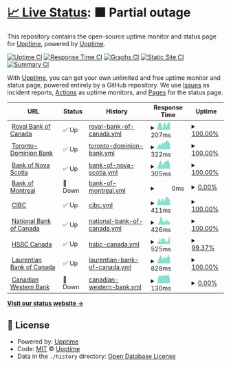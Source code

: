 # [📈 Live Status](https://ca.banks.downly.net): <!--live status--> **🟧 Partial outage**

This repository contains the open-source uptime monitor and status page for [Upptime](https://upptime.js.org), powered by [Upptime](https://github.com/upptime/upptime).

[![Uptime CI](https://github.com/Downly-Net/Downly/workflows/Uptime%20CI/badge.svg)](https://github.com/Downly-Net/Downly/actions?query=workflow%3A%22Uptime+CI%22)
[![Response Time CI](https://github.com/Downly-Net/Downly/workflows/Response%20Time%20CI/badge.svg)](https://github.com/Downly-Net/Downly/actions?query=workflow%3A%22Response+Time+CI%22)
[![Graphs CI](https://github.com/Downly-Net/Downly/workflows/Graphs%20CI/badge.svg)](https://github.com/Downly-Net/Downly/actions?query=workflow%3A%22Graphs+CI%22)
[![Static Site CI](https://github.com/Downly-Net/Downly/workflows/Static%20Site%20CI/badge.svg)](https://github.com/Downly-Net/Downly/actions?query=workflow%3A%22Static+Site+CI%22)
[![Summary CI](https://github.com/Downly-Net/Downly/workflows/Summary%20CI/badge.svg)](https://github.com/Downly-Net/Downly/actions?query=workflow%3A%22Summary+CI%22)

With [Upptime](https://upptime.js.org), you can get your own unlimited and free uptime monitor and status page, powered entirely by a GitHub repository. We use [Issues](https://github.com/upptime/upptime/issues) as incident reports, [Actions](https://github.com/Downly-Net/Downly/actions) as uptime monitors, and [Pages](https://ca.banks.downly.net) for the status page.

<!--start: status pages-->
<!-- This summary is generated by Upptime (https://github.com/upptime/upptime) -->
<!-- Do not edit this manually, your changes will be overwritten -->
<!-- prettier-ignore -->
| URL | Status | History | Response Time | Uptime |
| --- | ------ | ------- | ------------- | ------ |
| <img alt="" src="https://icons.duckduckgo.com/ip3/www.rbcroyalbank.com.ico" height="13"> [Royal Bank of Canada](https://www.rbcroyalbank.com) | ✅ Up | [royal-bank-of-canada.yml](https://github.com/Thexyz/Canadian-Banks-Monitoring/commits/HEAD/history/royal-bank-of-canada.yml) | <details><summary><img alt="Response time graph" src="./graphs/royal-bank-of-canada/response-time-week.png" height="20"> 207ms</summary><br><a href="https://ca.banks.downly.net/history/royal-bank-of-canada"><img alt="Response time 337" src="https://img.shields.io/endpoint?url=https%3A%2F%2Fraw.githubusercontent.com%2FThexyz%2FCanadian-Banks-Monitoring%2FHEAD%2Fapi%2Froyal-bank-of-canada%2Fresponse-time.json"></a><br><a href="https://ca.banks.downly.net/history/royal-bank-of-canada"><img alt="24-hour response time 253" src="https://img.shields.io/endpoint?url=https%3A%2F%2Fraw.githubusercontent.com%2FThexyz%2FCanadian-Banks-Monitoring%2FHEAD%2Fapi%2Froyal-bank-of-canada%2Fresponse-time-day.json"></a><br><a href="https://ca.banks.downly.net/history/royal-bank-of-canada"><img alt="7-day response time 207" src="https://img.shields.io/endpoint?url=https%3A%2F%2Fraw.githubusercontent.com%2FThexyz%2FCanadian-Banks-Monitoring%2FHEAD%2Fapi%2Froyal-bank-of-canada%2Fresponse-time-week.json"></a><br><a href="https://ca.banks.downly.net/history/royal-bank-of-canada"><img alt="30-day response time 201" src="https://img.shields.io/endpoint?url=https%3A%2F%2Fraw.githubusercontent.com%2FThexyz%2FCanadian-Banks-Monitoring%2FHEAD%2Fapi%2Froyal-bank-of-canada%2Fresponse-time-month.json"></a><br><a href="https://ca.banks.downly.net/history/royal-bank-of-canada"><img alt="1-year response time 338" src="https://img.shields.io/endpoint?url=https%3A%2F%2Fraw.githubusercontent.com%2FThexyz%2FCanadian-Banks-Monitoring%2FHEAD%2Fapi%2Froyal-bank-of-canada%2Fresponse-time-year.json"></a></details> | <details><summary><a href="https://ca.banks.downly.net/history/royal-bank-of-canada">100.00%</a></summary><a href="https://ca.banks.downly.net/history/royal-bank-of-canada"><img alt="All-time uptime 99.99%" src="https://img.shields.io/endpoint?url=https%3A%2F%2Fraw.githubusercontent.com%2FThexyz%2FCanadian-Banks-Monitoring%2FHEAD%2Fapi%2Froyal-bank-of-canada%2Fuptime.json"></a><br><a href="https://ca.banks.downly.net/history/royal-bank-of-canada"><img alt="24-hour uptime 100.00%" src="https://img.shields.io/endpoint?url=https%3A%2F%2Fraw.githubusercontent.com%2FThexyz%2FCanadian-Banks-Monitoring%2FHEAD%2Fapi%2Froyal-bank-of-canada%2Fuptime-day.json"></a><br><a href="https://ca.banks.downly.net/history/royal-bank-of-canada"><img alt="7-day uptime 100.00%" src="https://img.shields.io/endpoint?url=https%3A%2F%2Fraw.githubusercontent.com%2FThexyz%2FCanadian-Banks-Monitoring%2FHEAD%2Fapi%2Froyal-bank-of-canada%2Fuptime-week.json"></a><br><a href="https://ca.banks.downly.net/history/royal-bank-of-canada"><img alt="30-day uptime 100.00%" src="https://img.shields.io/endpoint?url=https%3A%2F%2Fraw.githubusercontent.com%2FThexyz%2FCanadian-Banks-Monitoring%2FHEAD%2Fapi%2Froyal-bank-of-canada%2Fuptime-month.json"></a><br><a href="https://ca.banks.downly.net/history/royal-bank-of-canada"><img alt="1-year uptime 99.99%" src="https://img.shields.io/endpoint?url=https%3A%2F%2Fraw.githubusercontent.com%2FThexyz%2FCanadian-Banks-Monitoring%2FHEAD%2Fapi%2Froyal-bank-of-canada%2Fuptime-year.json"></a></details>
| <img alt="" src="https://icons.duckduckgo.com/ip3/www.td.com.ico" height="13"> [Toronto-Dominion Bank](https://www.td.com) | ✅ Up | [toronto-dominion-bank.yml](https://github.com/Thexyz/Canadian-Banks-Monitoring/commits/HEAD/history/toronto-dominion-bank.yml) | <details><summary><img alt="Response time graph" src="./graphs/toronto-dominion-bank/response-time-week.png" height="20"> 322ms</summary><br><a href="https://ca.banks.downly.net/history/toronto-dominion-bank"><img alt="Response time 475" src="https://img.shields.io/endpoint?url=https%3A%2F%2Fraw.githubusercontent.com%2FThexyz%2FCanadian-Banks-Monitoring%2FHEAD%2Fapi%2Ftoronto-dominion-bank%2Fresponse-time.json"></a><br><a href="https://ca.banks.downly.net/history/toronto-dominion-bank"><img alt="24-hour response time 258" src="https://img.shields.io/endpoint?url=https%3A%2F%2Fraw.githubusercontent.com%2FThexyz%2FCanadian-Banks-Monitoring%2FHEAD%2Fapi%2Ftoronto-dominion-bank%2Fresponse-time-day.json"></a><br><a href="https://ca.banks.downly.net/history/toronto-dominion-bank"><img alt="7-day response time 322" src="https://img.shields.io/endpoint?url=https%3A%2F%2Fraw.githubusercontent.com%2FThexyz%2FCanadian-Banks-Monitoring%2FHEAD%2Fapi%2Ftoronto-dominion-bank%2Fresponse-time-week.json"></a><br><a href="https://ca.banks.downly.net/history/toronto-dominion-bank"><img alt="30-day response time 380" src="https://img.shields.io/endpoint?url=https%3A%2F%2Fraw.githubusercontent.com%2FThexyz%2FCanadian-Banks-Monitoring%2FHEAD%2Fapi%2Ftoronto-dominion-bank%2Fresponse-time-month.json"></a><br><a href="https://ca.banks.downly.net/history/toronto-dominion-bank"><img alt="1-year response time 506" src="https://img.shields.io/endpoint?url=https%3A%2F%2Fraw.githubusercontent.com%2FThexyz%2FCanadian-Banks-Monitoring%2FHEAD%2Fapi%2Ftoronto-dominion-bank%2Fresponse-time-year.json"></a></details> | <details><summary><a href="https://ca.banks.downly.net/history/toronto-dominion-bank">100.00%</a></summary><a href="https://ca.banks.downly.net/history/toronto-dominion-bank"><img alt="All-time uptime 99.99%" src="https://img.shields.io/endpoint?url=https%3A%2F%2Fraw.githubusercontent.com%2FThexyz%2FCanadian-Banks-Monitoring%2FHEAD%2Fapi%2Ftoronto-dominion-bank%2Fuptime.json"></a><br><a href="https://ca.banks.downly.net/history/toronto-dominion-bank"><img alt="24-hour uptime 100.00%" src="https://img.shields.io/endpoint?url=https%3A%2F%2Fraw.githubusercontent.com%2FThexyz%2FCanadian-Banks-Monitoring%2FHEAD%2Fapi%2Ftoronto-dominion-bank%2Fuptime-day.json"></a><br><a href="https://ca.banks.downly.net/history/toronto-dominion-bank"><img alt="7-day uptime 100.00%" src="https://img.shields.io/endpoint?url=https%3A%2F%2Fraw.githubusercontent.com%2FThexyz%2FCanadian-Banks-Monitoring%2FHEAD%2Fapi%2Ftoronto-dominion-bank%2Fuptime-week.json"></a><br><a href="https://ca.banks.downly.net/history/toronto-dominion-bank"><img alt="30-day uptime 100.00%" src="https://img.shields.io/endpoint?url=https%3A%2F%2Fraw.githubusercontent.com%2FThexyz%2FCanadian-Banks-Monitoring%2FHEAD%2Fapi%2Ftoronto-dominion-bank%2Fuptime-month.json"></a><br><a href="https://ca.banks.downly.net/history/toronto-dominion-bank"><img alt="1-year uptime 100.00%" src="https://img.shields.io/endpoint?url=https%3A%2F%2Fraw.githubusercontent.com%2FThexyz%2FCanadian-Banks-Monitoring%2FHEAD%2Fapi%2Ftoronto-dominion-bank%2Fuptime-year.json"></a></details>
| <img alt="" src="https://icons.duckduckgo.com/ip3/www.scotiabank.com.ico" height="13"> [Bank of Nova Scotia](https://www.scotiabank.com) | ✅ Up | [bank-of-nova-scotia.yml](https://github.com/Thexyz/Canadian-Banks-Monitoring/commits/HEAD/history/bank-of-nova-scotia.yml) | <details><summary><img alt="Response time graph" src="./graphs/bank-of-nova-scotia/response-time-week.png" height="20"> 305ms</summary><br><a href="https://ca.banks.downly.net/history/bank-of-nova-scotia"><img alt="Response time 320" src="https://img.shields.io/endpoint?url=https%3A%2F%2Fraw.githubusercontent.com%2FThexyz%2FCanadian-Banks-Monitoring%2FHEAD%2Fapi%2Fbank-of-nova-scotia%2Fresponse-time.json"></a><br><a href="https://ca.banks.downly.net/history/bank-of-nova-scotia"><img alt="24-hour response time 138" src="https://img.shields.io/endpoint?url=https%3A%2F%2Fraw.githubusercontent.com%2FThexyz%2FCanadian-Banks-Monitoring%2FHEAD%2Fapi%2Fbank-of-nova-scotia%2Fresponse-time-day.json"></a><br><a href="https://ca.banks.downly.net/history/bank-of-nova-scotia"><img alt="7-day response time 305" src="https://img.shields.io/endpoint?url=https%3A%2F%2Fraw.githubusercontent.com%2FThexyz%2FCanadian-Banks-Monitoring%2FHEAD%2Fapi%2Fbank-of-nova-scotia%2Fresponse-time-week.json"></a><br><a href="https://ca.banks.downly.net/history/bank-of-nova-scotia"><img alt="30-day response time 268" src="https://img.shields.io/endpoint?url=https%3A%2F%2Fraw.githubusercontent.com%2FThexyz%2FCanadian-Banks-Monitoring%2FHEAD%2Fapi%2Fbank-of-nova-scotia%2Fresponse-time-month.json"></a><br><a href="https://ca.banks.downly.net/history/bank-of-nova-scotia"><img alt="1-year response time 298" src="https://img.shields.io/endpoint?url=https%3A%2F%2Fraw.githubusercontent.com%2FThexyz%2FCanadian-Banks-Monitoring%2FHEAD%2Fapi%2Fbank-of-nova-scotia%2Fresponse-time-year.json"></a></details> | <details><summary><a href="https://ca.banks.downly.net/history/bank-of-nova-scotia">100.00%</a></summary><a href="https://ca.banks.downly.net/history/bank-of-nova-scotia"><img alt="All-time uptime 100.00%" src="https://img.shields.io/endpoint?url=https%3A%2F%2Fraw.githubusercontent.com%2FThexyz%2FCanadian-Banks-Monitoring%2FHEAD%2Fapi%2Fbank-of-nova-scotia%2Fuptime.json"></a><br><a href="https://ca.banks.downly.net/history/bank-of-nova-scotia"><img alt="24-hour uptime 100.00%" src="https://img.shields.io/endpoint?url=https%3A%2F%2Fraw.githubusercontent.com%2FThexyz%2FCanadian-Banks-Monitoring%2FHEAD%2Fapi%2Fbank-of-nova-scotia%2Fuptime-day.json"></a><br><a href="https://ca.banks.downly.net/history/bank-of-nova-scotia"><img alt="7-day uptime 100.00%" src="https://img.shields.io/endpoint?url=https%3A%2F%2Fraw.githubusercontent.com%2FThexyz%2FCanadian-Banks-Monitoring%2FHEAD%2Fapi%2Fbank-of-nova-scotia%2Fuptime-week.json"></a><br><a href="https://ca.banks.downly.net/history/bank-of-nova-scotia"><img alt="30-day uptime 100.00%" src="https://img.shields.io/endpoint?url=https%3A%2F%2Fraw.githubusercontent.com%2FThexyz%2FCanadian-Banks-Monitoring%2FHEAD%2Fapi%2Fbank-of-nova-scotia%2Fuptime-month.json"></a><br><a href="https://ca.banks.downly.net/history/bank-of-nova-scotia"><img alt="1-year uptime 100.00%" src="https://img.shields.io/endpoint?url=https%3A%2F%2Fraw.githubusercontent.com%2FThexyz%2FCanadian-Banks-Monitoring%2FHEAD%2Fapi%2Fbank-of-nova-scotia%2Fuptime-year.json"></a></details>
| <img alt="" src="https://icons.duckduckgo.com/ip3/www.bmo.com.ico" height="13"> [Bank of Montreal](https://www.bmo.com) | 🚨 Down | [bank-of-montreal.yml](https://github.com/Thexyz/Canadian-Banks-Monitoring/commits/HEAD/history/bank-of-montreal.yml) | <details><summary><img alt="Response time graph" src="./graphs/bank-of-montreal/response-time-week.png" height="20"> 0ms</summary><br><a href="https://ca.banks.downly.net/history/bank-of-montreal"><img alt="Response time 876" src="https://img.shields.io/endpoint?url=https%3A%2F%2Fraw.githubusercontent.com%2FThexyz%2FCanadian-Banks-Monitoring%2FHEAD%2Fapi%2Fbank-of-montreal%2Fresponse-time.json"></a><br><a href="https://ca.banks.downly.net/history/bank-of-montreal"><img alt="24-hour response time 0" src="https://img.shields.io/endpoint?url=https%3A%2F%2Fraw.githubusercontent.com%2FThexyz%2FCanadian-Banks-Monitoring%2FHEAD%2Fapi%2Fbank-of-montreal%2Fresponse-time-day.json"></a><br><a href="https://ca.banks.downly.net/history/bank-of-montreal"><img alt="7-day response time 0" src="https://img.shields.io/endpoint?url=https%3A%2F%2Fraw.githubusercontent.com%2FThexyz%2FCanadian-Banks-Monitoring%2FHEAD%2Fapi%2Fbank-of-montreal%2Fresponse-time-week.json"></a><br><a href="https://ca.banks.downly.net/history/bank-of-montreal"><img alt="30-day response time 0" src="https://img.shields.io/endpoint?url=https%3A%2F%2Fraw.githubusercontent.com%2FThexyz%2FCanadian-Banks-Monitoring%2FHEAD%2Fapi%2Fbank-of-montreal%2Fresponse-time-month.json"></a><br><a href="https://ca.banks.downly.net/history/bank-of-montreal"><img alt="1-year response time 825" src="https://img.shields.io/endpoint?url=https%3A%2F%2Fraw.githubusercontent.com%2FThexyz%2FCanadian-Banks-Monitoring%2FHEAD%2Fapi%2Fbank-of-montreal%2Fresponse-time-year.json"></a></details> | <details><summary><a href="https://ca.banks.downly.net/history/bank-of-montreal">0.00%</a></summary><a href="https://ca.banks.downly.net/history/bank-of-montreal"><img alt="All-time uptime 73.93%" src="https://img.shields.io/endpoint?url=https%3A%2F%2Fraw.githubusercontent.com%2FThexyz%2FCanadian-Banks-Monitoring%2FHEAD%2Fapi%2Fbank-of-montreal%2Fuptime.json"></a><br><a href="https://ca.banks.downly.net/history/bank-of-montreal"><img alt="24-hour uptime 0.00%" src="https://img.shields.io/endpoint?url=https%3A%2F%2Fraw.githubusercontent.com%2FThexyz%2FCanadian-Banks-Monitoring%2FHEAD%2Fapi%2Fbank-of-montreal%2Fuptime-day.json"></a><br><a href="https://ca.banks.downly.net/history/bank-of-montreal"><img alt="7-day uptime 0.00%" src="https://img.shields.io/endpoint?url=https%3A%2F%2Fraw.githubusercontent.com%2FThexyz%2FCanadian-Banks-Monitoring%2FHEAD%2Fapi%2Fbank-of-montreal%2Fuptime-week.json"></a><br><a href="https://ca.banks.downly.net/history/bank-of-montreal"><img alt="30-day uptime 7.96%" src="https://img.shields.io/endpoint?url=https%3A%2F%2Fraw.githubusercontent.com%2FThexyz%2FCanadian-Banks-Monitoring%2FHEAD%2Fapi%2Fbank-of-montreal%2Fuptime-month.json"></a><br><a href="https://ca.banks.downly.net/history/bank-of-montreal"><img alt="1-year uptime 44.15%" src="https://img.shields.io/endpoint?url=https%3A%2F%2Fraw.githubusercontent.com%2FThexyz%2FCanadian-Banks-Monitoring%2FHEAD%2Fapi%2Fbank-of-montreal%2Fuptime-year.json"></a></details>
| <img alt="" src="https://icons.duckduckgo.com/ip3/www.cibc.com.ico" height="13"> [CIBC](https://www.cibc.com) | ✅ Up | [cibc.yml](https://github.com/Thexyz/Canadian-Banks-Monitoring/commits/HEAD/history/cibc.yml) | <details><summary><img alt="Response time graph" src="./graphs/cibc/response-time-week.png" height="20"> 411ms</summary><br><a href="https://ca.banks.downly.net/history/cibc"><img alt="Response time 593" src="https://img.shields.io/endpoint?url=https%3A%2F%2Fraw.githubusercontent.com%2FThexyz%2FCanadian-Banks-Monitoring%2FHEAD%2Fapi%2Fcibc%2Fresponse-time.json"></a><br><a href="https://ca.banks.downly.net/history/cibc"><img alt="24-hour response time 272" src="https://img.shields.io/endpoint?url=https%3A%2F%2Fraw.githubusercontent.com%2FThexyz%2FCanadian-Banks-Monitoring%2FHEAD%2Fapi%2Fcibc%2Fresponse-time-day.json"></a><br><a href="https://ca.banks.downly.net/history/cibc"><img alt="7-day response time 411" src="https://img.shields.io/endpoint?url=https%3A%2F%2Fraw.githubusercontent.com%2FThexyz%2FCanadian-Banks-Monitoring%2FHEAD%2Fapi%2Fcibc%2Fresponse-time-week.json"></a><br><a href="https://ca.banks.downly.net/history/cibc"><img alt="30-day response time 396" src="https://img.shields.io/endpoint?url=https%3A%2F%2Fraw.githubusercontent.com%2FThexyz%2FCanadian-Banks-Monitoring%2FHEAD%2Fapi%2Fcibc%2Fresponse-time-month.json"></a><br><a href="https://ca.banks.downly.net/history/cibc"><img alt="1-year response time 607" src="https://img.shields.io/endpoint?url=https%3A%2F%2Fraw.githubusercontent.com%2FThexyz%2FCanadian-Banks-Monitoring%2FHEAD%2Fapi%2Fcibc%2Fresponse-time-year.json"></a></details> | <details><summary><a href="https://ca.banks.downly.net/history/cibc">100.00%</a></summary><a href="https://ca.banks.downly.net/history/cibc"><img alt="All-time uptime 100.00%" src="https://img.shields.io/endpoint?url=https%3A%2F%2Fraw.githubusercontent.com%2FThexyz%2FCanadian-Banks-Monitoring%2FHEAD%2Fapi%2Fcibc%2Fuptime.json"></a><br><a href="https://ca.banks.downly.net/history/cibc"><img alt="24-hour uptime 100.00%" src="https://img.shields.io/endpoint?url=https%3A%2F%2Fraw.githubusercontent.com%2FThexyz%2FCanadian-Banks-Monitoring%2FHEAD%2Fapi%2Fcibc%2Fuptime-day.json"></a><br><a href="https://ca.banks.downly.net/history/cibc"><img alt="7-day uptime 100.00%" src="https://img.shields.io/endpoint?url=https%3A%2F%2Fraw.githubusercontent.com%2FThexyz%2FCanadian-Banks-Monitoring%2FHEAD%2Fapi%2Fcibc%2Fuptime-week.json"></a><br><a href="https://ca.banks.downly.net/history/cibc"><img alt="30-day uptime 100.00%" src="https://img.shields.io/endpoint?url=https%3A%2F%2Fraw.githubusercontent.com%2FThexyz%2FCanadian-Banks-Monitoring%2FHEAD%2Fapi%2Fcibc%2Fuptime-month.json"></a><br><a href="https://ca.banks.downly.net/history/cibc"><img alt="1-year uptime 100.00%" src="https://img.shields.io/endpoint?url=https%3A%2F%2Fraw.githubusercontent.com%2FThexyz%2FCanadian-Banks-Monitoring%2FHEAD%2Fapi%2Fcibc%2Fuptime-year.json"></a></details>
| <img alt="" src="https://icons.duckduckgo.com/ip3/www.nbc.ca.ico" height="13"> [National Bank of Canada](https://www.nbc.ca) | ✅ Up | [national-bank-of-canada.yml](https://github.com/Thexyz/Canadian-Banks-Monitoring/commits/HEAD/history/national-bank-of-canada.yml) | <details><summary><img alt="Response time graph" src="./graphs/national-bank-of-canada/response-time-week.png" height="20"> 426ms</summary><br><a href="https://ca.banks.downly.net/history/national-bank-of-canada"><img alt="Response time 508" src="https://img.shields.io/endpoint?url=https%3A%2F%2Fraw.githubusercontent.com%2FThexyz%2FCanadian-Banks-Monitoring%2FHEAD%2Fapi%2Fnational-bank-of-canada%2Fresponse-time.json"></a><br><a href="https://ca.banks.downly.net/history/national-bank-of-canada"><img alt="24-hour response time 192" src="https://img.shields.io/endpoint?url=https%3A%2F%2Fraw.githubusercontent.com%2FThexyz%2FCanadian-Banks-Monitoring%2FHEAD%2Fapi%2Fnational-bank-of-canada%2Fresponse-time-day.json"></a><br><a href="https://ca.banks.downly.net/history/national-bank-of-canada"><img alt="7-day response time 426" src="https://img.shields.io/endpoint?url=https%3A%2F%2Fraw.githubusercontent.com%2FThexyz%2FCanadian-Banks-Monitoring%2FHEAD%2Fapi%2Fnational-bank-of-canada%2Fresponse-time-week.json"></a><br><a href="https://ca.banks.downly.net/history/national-bank-of-canada"><img alt="30-day response time 348" src="https://img.shields.io/endpoint?url=https%3A%2F%2Fraw.githubusercontent.com%2FThexyz%2FCanadian-Banks-Monitoring%2FHEAD%2Fapi%2Fnational-bank-of-canada%2Fresponse-time-month.json"></a><br><a href="https://ca.banks.downly.net/history/national-bank-of-canada"><img alt="1-year response time 474" src="https://img.shields.io/endpoint?url=https%3A%2F%2Fraw.githubusercontent.com%2FThexyz%2FCanadian-Banks-Monitoring%2FHEAD%2Fapi%2Fnational-bank-of-canada%2Fresponse-time-year.json"></a></details> | <details><summary><a href="https://ca.banks.downly.net/history/national-bank-of-canada">100.00%</a></summary><a href="https://ca.banks.downly.net/history/national-bank-of-canada"><img alt="All-time uptime 99.98%" src="https://img.shields.io/endpoint?url=https%3A%2F%2Fraw.githubusercontent.com%2FThexyz%2FCanadian-Banks-Monitoring%2FHEAD%2Fapi%2Fnational-bank-of-canada%2Fuptime.json"></a><br><a href="https://ca.banks.downly.net/history/national-bank-of-canada"><img alt="24-hour uptime 100.00%" src="https://img.shields.io/endpoint?url=https%3A%2F%2Fraw.githubusercontent.com%2FThexyz%2FCanadian-Banks-Monitoring%2FHEAD%2Fapi%2Fnational-bank-of-canada%2Fuptime-day.json"></a><br><a href="https://ca.banks.downly.net/history/national-bank-of-canada"><img alt="7-day uptime 100.00%" src="https://img.shields.io/endpoint?url=https%3A%2F%2Fraw.githubusercontent.com%2FThexyz%2FCanadian-Banks-Monitoring%2FHEAD%2Fapi%2Fnational-bank-of-canada%2Fuptime-week.json"></a><br><a href="https://ca.banks.downly.net/history/national-bank-of-canada"><img alt="30-day uptime 100.00%" src="https://img.shields.io/endpoint?url=https%3A%2F%2Fraw.githubusercontent.com%2FThexyz%2FCanadian-Banks-Monitoring%2FHEAD%2Fapi%2Fnational-bank-of-canada%2Fuptime-month.json"></a><br><a href="https://ca.banks.downly.net/history/national-bank-of-canada"><img alt="1-year uptime 100.00%" src="https://img.shields.io/endpoint?url=https%3A%2F%2Fraw.githubusercontent.com%2FThexyz%2FCanadian-Banks-Monitoring%2FHEAD%2Fapi%2Fnational-bank-of-canada%2Fuptime-year.json"></a></details>
| <img alt="" src="https://icons.duckduckgo.com/ip3/www.hsbc.ca.ico" height="13"> [HSBC Canada](https://www.hsbc.ca) | ✅ Up | [hsbc-canada.yml](https://github.com/Thexyz/Canadian-Banks-Monitoring/commits/HEAD/history/hsbc-canada.yml) | <details><summary><img alt="Response time graph" src="./graphs/hsbc-canada/response-time-week.png" height="20"> 525ms</summary><br><a href="https://ca.banks.downly.net/history/hsbc-canada"><img alt="Response time 671" src="https://img.shields.io/endpoint?url=https%3A%2F%2Fraw.githubusercontent.com%2FThexyz%2FCanadian-Banks-Monitoring%2FHEAD%2Fapi%2Fhsbc-canada%2Fresponse-time.json"></a><br><a href="https://ca.banks.downly.net/history/hsbc-canada"><img alt="24-hour response time 449" src="https://img.shields.io/endpoint?url=https%3A%2F%2Fraw.githubusercontent.com%2FThexyz%2FCanadian-Banks-Monitoring%2FHEAD%2Fapi%2Fhsbc-canada%2Fresponse-time-day.json"></a><br><a href="https://ca.banks.downly.net/history/hsbc-canada"><img alt="7-day response time 525" src="https://img.shields.io/endpoint?url=https%3A%2F%2Fraw.githubusercontent.com%2FThexyz%2FCanadian-Banks-Monitoring%2FHEAD%2Fapi%2Fhsbc-canada%2Fresponse-time-week.json"></a><br><a href="https://ca.banks.downly.net/history/hsbc-canada"><img alt="30-day response time 490" src="https://img.shields.io/endpoint?url=https%3A%2F%2Fraw.githubusercontent.com%2FThexyz%2FCanadian-Banks-Monitoring%2FHEAD%2Fapi%2Fhsbc-canada%2Fresponse-time-month.json"></a><br><a href="https://ca.banks.downly.net/history/hsbc-canada"><img alt="1-year response time 640" src="https://img.shields.io/endpoint?url=https%3A%2F%2Fraw.githubusercontent.com%2FThexyz%2FCanadian-Banks-Monitoring%2FHEAD%2Fapi%2Fhsbc-canada%2Fresponse-time-year.json"></a></details> | <details><summary><a href="https://ca.banks.downly.net/history/hsbc-canada">99.37%</a></summary><a href="https://ca.banks.downly.net/history/hsbc-canada"><img alt="All-time uptime 99.43%" src="https://img.shields.io/endpoint?url=https%3A%2F%2Fraw.githubusercontent.com%2FThexyz%2FCanadian-Banks-Monitoring%2FHEAD%2Fapi%2Fhsbc-canada%2Fuptime.json"></a><br><a href="https://ca.banks.downly.net/history/hsbc-canada"><img alt="24-hour uptime 99.15%" src="https://img.shields.io/endpoint?url=https%3A%2F%2Fraw.githubusercontent.com%2FThexyz%2FCanadian-Banks-Monitoring%2FHEAD%2Fapi%2Fhsbc-canada%2Fuptime-day.json"></a><br><a href="https://ca.banks.downly.net/history/hsbc-canada"><img alt="7-day uptime 99.37%" src="https://img.shields.io/endpoint?url=https%3A%2F%2Fraw.githubusercontent.com%2FThexyz%2FCanadian-Banks-Monitoring%2FHEAD%2Fapi%2Fhsbc-canada%2Fuptime-week.json"></a><br><a href="https://ca.banks.downly.net/history/hsbc-canada"><img alt="30-day uptime 99.54%" src="https://img.shields.io/endpoint?url=https%3A%2F%2Fraw.githubusercontent.com%2FThexyz%2FCanadian-Banks-Monitoring%2FHEAD%2Fapi%2Fhsbc-canada%2Fuptime-month.json"></a><br><a href="https://ca.banks.downly.net/history/hsbc-canada"><img alt="1-year uptime 99.94%" src="https://img.shields.io/endpoint?url=https%3A%2F%2Fraw.githubusercontent.com%2FThexyz%2FCanadian-Banks-Monitoring%2FHEAD%2Fapi%2Fhsbc-canada%2Fuptime-year.json"></a></details>
| <img alt="" src="https://icons.duckduckgo.com/ip3/www.laurentianbank.ca.ico" height="13"> [Laurentian Bank of Canada](https://www.laurentianbank.ca) | ✅ Up | [laurentian-bank-of-canada.yml](https://github.com/Thexyz/Canadian-Banks-Monitoring/commits/HEAD/history/laurentian-bank-of-canada.yml) | <details><summary><img alt="Response time graph" src="./graphs/laurentian-bank-of-canada/response-time-week.png" height="20"> 828ms</summary><br><a href="https://ca.banks.downly.net/history/laurentian-bank-of-canada"><img alt="Response time 873" src="https://img.shields.io/endpoint?url=https%3A%2F%2Fraw.githubusercontent.com%2FThexyz%2FCanadian-Banks-Monitoring%2FHEAD%2Fapi%2Flaurentian-bank-of-canada%2Fresponse-time.json"></a><br><a href="https://ca.banks.downly.net/history/laurentian-bank-of-canada"><img alt="24-hour response time 596" src="https://img.shields.io/endpoint?url=https%3A%2F%2Fraw.githubusercontent.com%2FThexyz%2FCanadian-Banks-Monitoring%2FHEAD%2Fapi%2Flaurentian-bank-of-canada%2Fresponse-time-day.json"></a><br><a href="https://ca.banks.downly.net/history/laurentian-bank-of-canada"><img alt="7-day response time 828" src="https://img.shields.io/endpoint?url=https%3A%2F%2Fraw.githubusercontent.com%2FThexyz%2FCanadian-Banks-Monitoring%2FHEAD%2Fapi%2Flaurentian-bank-of-canada%2Fresponse-time-week.json"></a><br><a href="https://ca.banks.downly.net/history/laurentian-bank-of-canada"><img alt="30-day response time 858" src="https://img.shields.io/endpoint?url=https%3A%2F%2Fraw.githubusercontent.com%2FThexyz%2FCanadian-Banks-Monitoring%2FHEAD%2Fapi%2Flaurentian-bank-of-canada%2Fresponse-time-month.json"></a><br><a href="https://ca.banks.downly.net/history/laurentian-bank-of-canada"><img alt="1-year response time 876" src="https://img.shields.io/endpoint?url=https%3A%2F%2Fraw.githubusercontent.com%2FThexyz%2FCanadian-Banks-Monitoring%2FHEAD%2Fapi%2Flaurentian-bank-of-canada%2Fresponse-time-year.json"></a></details> | <details><summary><a href="https://ca.banks.downly.net/history/laurentian-bank-of-canada">100.00%</a></summary><a href="https://ca.banks.downly.net/history/laurentian-bank-of-canada"><img alt="All-time uptime 95.79%" src="https://img.shields.io/endpoint?url=https%3A%2F%2Fraw.githubusercontent.com%2FThexyz%2FCanadian-Banks-Monitoring%2FHEAD%2Fapi%2Flaurentian-bank-of-canada%2Fuptime.json"></a><br><a href="https://ca.banks.downly.net/history/laurentian-bank-of-canada"><img alt="24-hour uptime 100.00%" src="https://img.shields.io/endpoint?url=https%3A%2F%2Fraw.githubusercontent.com%2FThexyz%2FCanadian-Banks-Monitoring%2FHEAD%2Fapi%2Flaurentian-bank-of-canada%2Fuptime-day.json"></a><br><a href="https://ca.banks.downly.net/history/laurentian-bank-of-canada"><img alt="7-day uptime 100.00%" src="https://img.shields.io/endpoint?url=https%3A%2F%2Fraw.githubusercontent.com%2FThexyz%2FCanadian-Banks-Monitoring%2FHEAD%2Fapi%2Flaurentian-bank-of-canada%2Fuptime-week.json"></a><br><a href="https://ca.banks.downly.net/history/laurentian-bank-of-canada"><img alt="30-day uptime 97.25%" src="https://img.shields.io/endpoint?url=https%3A%2F%2Fraw.githubusercontent.com%2FThexyz%2FCanadian-Banks-Monitoring%2FHEAD%2Fapi%2Flaurentian-bank-of-canada%2Fuptime-month.json"></a><br><a href="https://ca.banks.downly.net/history/laurentian-bank-of-canada"><img alt="1-year uptime 91.10%" src="https://img.shields.io/endpoint?url=https%3A%2F%2Fraw.githubusercontent.com%2FThexyz%2FCanadian-Banks-Monitoring%2FHEAD%2Fapi%2Flaurentian-bank-of-canada%2Fuptime-year.json"></a></details>
| <img alt="" src="https://icons.duckduckgo.com/ip3/www.cwbank.com.ico" height="13"> [Canadian Western Bank](https://www.cwbank.com) | 🚨 Down | [canadian-western-bank.yml](https://github.com/Thexyz/Canadian-Banks-Monitoring/commits/HEAD/history/canadian-western-bank.yml) | <details><summary><img alt="Response time graph" src="./graphs/canadian-western-bank/response-time-week.png" height="20"> 130ms</summary><br><a href="https://ca.banks.downly.net/history/canadian-western-bank"><img alt="Response time 96" src="https://img.shields.io/endpoint?url=https%3A%2F%2Fraw.githubusercontent.com%2FThexyz%2FCanadian-Banks-Monitoring%2FHEAD%2Fapi%2Fcanadian-western-bank%2Fresponse-time.json"></a><br><a href="https://ca.banks.downly.net/history/canadian-western-bank"><img alt="24-hour response time 67" src="https://img.shields.io/endpoint?url=https%3A%2F%2Fraw.githubusercontent.com%2FThexyz%2FCanadian-Banks-Monitoring%2FHEAD%2Fapi%2Fcanadian-western-bank%2Fresponse-time-day.json"></a><br><a href="https://ca.banks.downly.net/history/canadian-western-bank"><img alt="7-day response time 130" src="https://img.shields.io/endpoint?url=https%3A%2F%2Fraw.githubusercontent.com%2FThexyz%2FCanadian-Banks-Monitoring%2FHEAD%2Fapi%2Fcanadian-western-bank%2Fresponse-time-week.json"></a><br><a href="https://ca.banks.downly.net/history/canadian-western-bank"><img alt="30-day response time 115" src="https://img.shields.io/endpoint?url=https%3A%2F%2Fraw.githubusercontent.com%2FThexyz%2FCanadian-Banks-Monitoring%2FHEAD%2Fapi%2Fcanadian-western-bank%2Fresponse-time-month.json"></a><br><a href="https://ca.banks.downly.net/history/canadian-western-bank"><img alt="1-year response time 102" src="https://img.shields.io/endpoint?url=https%3A%2F%2Fraw.githubusercontent.com%2FThexyz%2FCanadian-Banks-Monitoring%2FHEAD%2Fapi%2Fcanadian-western-bank%2Fresponse-time-year.json"></a></details> | <details><summary><a href="https://ca.banks.downly.net/history/canadian-western-bank">0.00%</a></summary><a href="https://ca.banks.downly.net/history/canadian-western-bank"><img alt="All-time uptime 0.01%" src="https://img.shields.io/endpoint?url=https%3A%2F%2Fraw.githubusercontent.com%2FThexyz%2FCanadian-Banks-Monitoring%2FHEAD%2Fapi%2Fcanadian-western-bank%2Fuptime.json"></a><br><a href="https://ca.banks.downly.net/history/canadian-western-bank"><img alt="24-hour uptime 0.00%" src="https://img.shields.io/endpoint?url=https%3A%2F%2Fraw.githubusercontent.com%2FThexyz%2FCanadian-Banks-Monitoring%2FHEAD%2Fapi%2Fcanadian-western-bank%2Fuptime-day.json"></a><br><a href="https://ca.banks.downly.net/history/canadian-western-bank"><img alt="7-day uptime 0.00%" src="https://img.shields.io/endpoint?url=https%3A%2F%2Fraw.githubusercontent.com%2FThexyz%2FCanadian-Banks-Monitoring%2FHEAD%2Fapi%2Fcanadian-western-bank%2Fuptime-week.json"></a><br><a href="https://ca.banks.downly.net/history/canadian-western-bank"><img alt="30-day uptime 7.96%" src="https://img.shields.io/endpoint?url=https%3A%2F%2Fraw.githubusercontent.com%2FThexyz%2FCanadian-Banks-Monitoring%2FHEAD%2Fapi%2Fcanadian-western-bank%2Fuptime-month.json"></a><br><a href="https://ca.banks.downly.net/history/canadian-western-bank"><img alt="1-year uptime 0.00%" src="https://img.shields.io/endpoint?url=https%3A%2F%2Fraw.githubusercontent.com%2FThexyz%2FCanadian-Banks-Monitoring%2FHEAD%2Fapi%2Fcanadian-western-bank%2Fuptime-year.json"></a></details>

<!--end: status pages-->

[**Visit our status website →**](https://ca.banks.downly.net)

## 📄 License

- Powered by: [Upptime](https://github.com/upptime/upptime)
- Code: [MIT](./LICENSE) © [Upptime](https://upptime.js.org)
- Data in the `./history` directory: [Open Database License](https://opendatacommons.org/licenses/odbl/1-0/)
